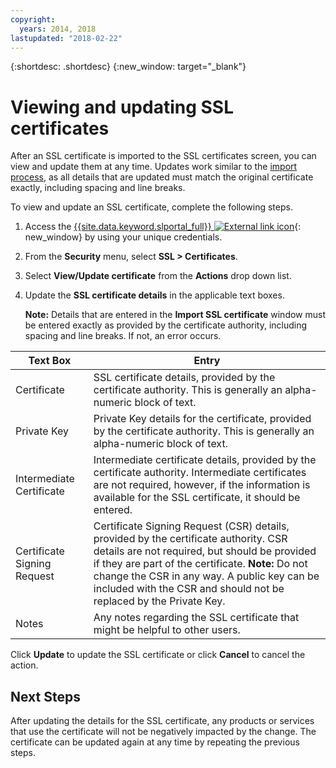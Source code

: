 ```yaml
---
copyright:
  years: 2014, 2018
lastupdated: "2018-02-22"
---
```


{:shortdesc: .shortdesc}
{:new_window: target="_blank"}

# Viewing and updating SSL certificates

After an SSL certificate is imported to the SSL certificates screen, you can view and update them at any time. Updates work similar to the [import process](import-ssl-certificate.html), as all details that are updated must match the original certificate exactly, including spacing and line breaks.

To view and update an SSL certificate, complete the following steps.

1. Access the [{{site.data.keyword.slportal_full}} ![External link icon](../../icons/launch-glyph.svg "External link icon")](https://control.softlayer.com/){: new_window} by using your unique credentials.
2. From the **Security** menu, select **SSL > Certificates**.
2. Select **View/Update certificate** from the **Actions** drop down list.
3. Update the **SSL certificate details** in the applicable text boxes.

   **Note:** Details that are entered in the **Import SSL certificate** window must be entered exactly as provided by the certificate authority, including spacing and line breaks. If not, an error occurs.

| Text Box | Entry |
| -------- | ----- |
|Certificate |SSL certificate details, provided by the certificate authority. This is generally an alpha-numeric block of text.|
|Private Key | Private Key details for the certificate, provided by the certificate authority. This is generally an alpha-numeric block of text.|
|Intermediate Certificate | Intermediate certificate details, provided by the certificate authority. Intermediate certificates are not required, however, if the information is available for the SSL certificate, it should be entered.|
| Certificate Signing Request | Certificate Signing Request (CSR) details, provided by the certificate authority. CSR details are not required, but should be provided if they are part of the certificate. **Note:** Do not change the CSR in any way. A public key can be included with the CSR and should not be replaced by the Private Key.|
|Notes | Any notes regarding the SSL certificate that might be helpful to other users.
Click **Update** to update the SSL certificate or click **Cancel** to cancel the action.

## Next Steps

After updating the details for the SSL certificate, any products or services that use the certificate will not be negatively impacted by the change. The certificate can be updated again at any time by repeating the previous steps.
